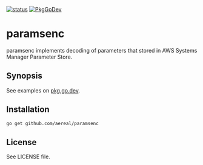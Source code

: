 [![status][ci-status-badge]][ci-status]
[![PkgGoDev][pkg-go-dev-badge]][pkg-go-dev]

# paramsenc

paramsenc implements decoding of parameters that stored in AWS Systems Manager Parameter Store.

## Synopsis

See examples on [pkg.go.dev][pkg-go-dev].

## Installation

```sh
go get github.com/aereal/paramsenc
```

## License

See LICENSE file.

[pkg-go-dev]: https://pkg.go.dev/github.com/aereal/paramsenc
[pkg-go-dev-badge]: https://pkg.go.dev/badge/aereal/paramsenc
[ci-status-badge]: https://github.com/aereal/paramsenc/workflows/CI/badge.svg?branch=main
[ci-status]: https://github.com/aereal/paramsenc/actions/workflows/CI
